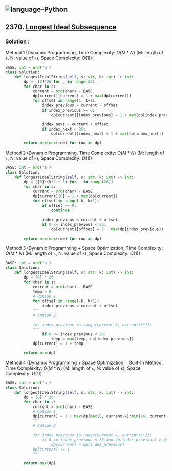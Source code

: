 ![language-Python](https://img.shields.io/badge/Python-ffd43b?style=for-the-badge&logo=PYTHON)
---

## 2370. [Longest Ideal Subsequence](https://leetcode.com/problems/longest-ideal-subsequence)

### Solution :

Method 1 (Dynamic Programming, Time Complexity: $O(M*N)$ (M: length of `s`, N: value of `k`), Space Complexity: $O(1)$) :
```python
BASE: int = ord('a')
class Solution:
    def longestIdealString(self, s: str, k: int) -> int:
        dp = [[0]*26 for _ in range(26)]
        for char in s:
            current = ord(char) - BASE
            dp[current][current] = 1 + max(dp[current])
            for offset in range(1, k+1):
                index_previous = current - offset
                if index_previous >= 0:
                    dp[current][index_previous] = 1 + max(dp[index_previous])

                index_next = current + offset
                if index_next < 26:
                    dp[current][index_next] = 1 + max(dp[index_next])

        return max(max(row) for row in dp)
```

Method 2 (Dynamic Programming, Time Complexity: $O(M*N)$ (M: length of `s`, N: value of `k`), Space Complexity: $O(1)$) :
```python
BASE: int = ord('a')
class Solution:
    def longestIdealString(self, s: str, k: int) -> int:
        dp = [[0]*(k*2 + 1) for _ in range(26)]
        for char in s:
            current = ord(char) - BASE
            dp[current][0] = 1 + max(dp[current])
            for offset in range(-k, k+1):
                if offset == 0:
                    continue

                index_previous = current + offset
                if 0 <= index_previous < 26:
                    dp[current][offset] = 1 + max(dp[index_previous])

        return max(max(row) for row in dp)
```

Method 3 (Dynamic Programming + Space Optimization, Time Complexity: $O(M*N)$ (M: length of `s`, N: value of `k`), Space Complexity: $O(1)$) :
```python
BASE: int = ord('a')
class Solution:
    def longestIdealString(self, s: str, k: int) -> int:
        dp = [0] * 26
        for char in s:
            current = ord(char) - BASE
            temp = 0
            # Option 1
            for offset in range(-k, k+1):
                index_previous = current + offset
            """
            # Option 2

            for index_previous in range(current-k, current+k+1):
            """
                if 0 <= index_previous < 26:
                    temp = max(temp, dp[index_previous])
            dp[current] = 1 + temp

        return max(dp)
```

Method 4 (Dynamic Programming + Space Optimization + Built-In Method, Time Complexity: $O(M*N)$ (M: length of `s`, N: value of `k`), Space Complexity: $O(1)$) :
```python
BASE: int = ord('a')
class Solution:
    def longestIdealString(self, s: str, k: int) -> int:
        dp = [0] * 26
        for char in s:
            current = ord(char) - BASE
            # Option 1
            dp[current] = 1 + max(dp[max(0, current-k):min(26, current+k+1)])
            """
            # Option 2

            for index_previous in range(current-k, current+k+1):
                if 0 <= index_previous < 26 and dp[index_previous] > dp[current]:
                    dp[current] = dp[index_previous]
            dp[current] += 1
            """

        return max(dp)
```
